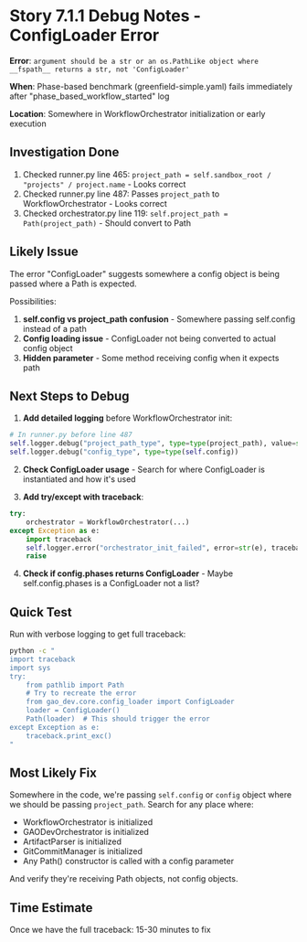 # Story 7.1.1 Debug Notes - ConfigLoader Error

**Error**: `argument should be a str or an os.PathLike object where __fspath__ returns a str, not 'ConfigLoader'`

**When**: Phase-based benchmark (greenfield-simple.yaml) fails immediately after "phase_based_workflow_started" log

**Location**: Somewhere in WorkflowOrchestrator initialization or early execution

## Investigation Done

1. Checked runner.py line 465: `project_path = self.sandbox_root / "projects" / project.name` - Looks correct
2. Checked runner.py line 487: Passes `project_path` to WorkflowOrchestrator - Looks correct
3. Checked orchestrator.py line 119: `self.project_path = Path(project_path)` - Should convert to Path

## Likely Issue

The error "ConfigLoader" suggests somewhere a config object is being passed where a Path is expected.

Possibilities:
1. **self.config vs project_path confusion** - Somewhere passing self.config instead of a path
2. **Config loading issue** - ConfigLoader not being converted to actual config object
3. **Hidden parameter** - Some method receiving config when it expects path

## Next Steps to Debug

1. **Add detailed logging** before WorkflowOrchestrator init:
```python
# In runner.py before line 487
self.logger.debug("project_path_type", type=type(project_path), value=str(project_path))
self.logger.debug("config_type", type=type(self.config))
```

2. **Check ConfigLoader usage** - Search for where ConfigLoader is instantiated and how it's used

3. **Add try/except with traceback**:
```python
try:
    orchestrator = WorkflowOrchestrator(...)
except Exception as e:
    import traceback
    self.logger.error("orchestrator_init_failed", error=str(e), traceback=traceback.format_exc())
    raise
```

4. **Check if config.phases returns ConfigLoader** - Maybe self.config.phases is a ConfigLoader not a list?

## Quick Test

Run with verbose logging to get full traceback:
```bash
python -c "
import traceback
import sys
try:
    from pathlib import Path
    # Try to recreate the error
    from gao_dev.core.config_loader import ConfigLoader
    loader = ConfigLoader()
    Path(loader)  # This should trigger the error
except Exception as e:
    traceback.print_exc()
"
```

## Most Likely Fix

Somewhere in the code, we're passing `self.config` or `config` object where we should be passing `project_path`. Search for any place where:
- WorkflowOrchestrator is initialized
- GAODevOrchestrator is initialized
- ArtifactParser is initialized
- GitCommitManager is initialized
- Any Path() constructor is called with a config parameter

And verify they're receiving Path objects, not config objects.

## Time Estimate

Once we have the full traceback: 15-30 minutes to fix

